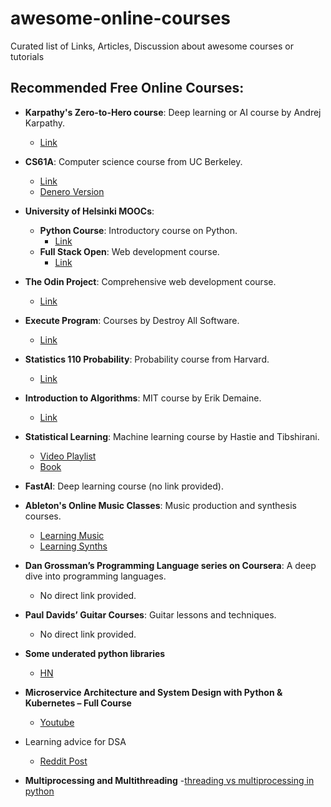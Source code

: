 # awesome-online-courses
Curated list of Links, Articles, Discussion about awesome courses or tutorials 
## Recommended Free Online Courses:

- **Karpathy's Zero-to-Hero course**: Deep learning or AI course by Andrej Karpathy.
  - [Link](https://karpathy.ai/zero-to-hero.html)

- **CS61A**: Computer science course from UC Berkeley.
  - [Link](https://cs61a.org/)
  - [Denero Version](https://cs61a.org/denero.html)

- **University of Helsinki MOOCs**:
  - **Python Course**: Introductory course on Python.
    - [Link](https://programming-23.mooc.fi/)
  - **Full Stack Open**: Web development course.
    - [Link](https://fullstackopen.com/en/)

- **The Odin Project**: Comprehensive web development course.
  - [Link](https://www.theodinproject.com/)

- **Execute Program**: Courses by Destroy All Software.
  - [Link](https://www.executeprogram.com/courses)

- **Statistics 110 Probability**: Probability course from Harvard.
  - [Link](https://projects.iq.harvard.edu/stat110/youtube)

- **Introduction to Algorithms**: MIT course by Erik Demaine.
  - [Link](https://ocw.mit.edu/courses/6-006-introduction-to-algorithms...)

- **Statistical Learning**: Machine learning course by Hastie and Tibshirani.
  - [Video Playlist](https://www.youtube.com/playlist?list=PLoROMvodv4rOzrYsAxzQy...)
  - [Book](https://www.statlearning.com/)

- **FastAI**: Deep learning course (no link provided).

- **Ableton's Online Music Classes**: Music production and synthesis courses.
  - [Learning Music](https://learningmusic.ableton.com/)
  - [Learning Synths](https://learningsynths.ableton.com/)

- **Dan Grossman’s Programming Language series on Coursera**: A deep dive into programming languages.
  - No direct link provided.

- **Paul Davids’ Guitar Courses**: Guitar lessons and techniques.
  - No direct link provided.
 
- **Some underated python libraries**
    - [HN](https://news.ycombinator.com/item?id=38505531)
 
- **Microservice Architecture and System Design with Python & Kubernetes – Full Course**
  - [Youtube](https://www.youtube.com/watch?v=hmkF77F9TLw)
- Learning advice for DSA
  - [Reddit Post](https://www.reddit.com/r/learnprogramming/comments/zh9brb/how_do_you_learn_data_structures_and_algorithms/)
- **Multiprocessing and Multithreading**
  -[threading vs multiprocessing in python](https://www.youtube.com/watch?v=AZnGRKFUU0c)
